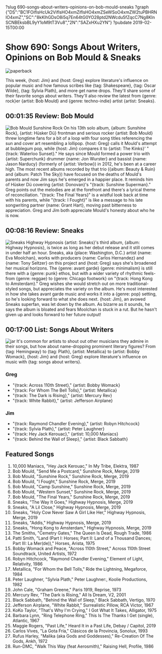 ?slug 690-songs-about-writers-opinions-on-bob-mould-sneaks
?graph {"DS":"BC1FOiflsHcUk2ViflsHO4xmZiflsHO4xmZSeWSoO4xmZW2tuPBHRNIO4xmZ","SC":"8kKlhGDsO8i5q7En64tG0YO28ptd2NWcdu5fZqcC7Ng8KlnSCNBEksbBL9yY1oM9tT3Vu8","2N":"SAZxHXu2YN"}
?pubdate 2019-02-15T00:00
# Show 690: Songs About Writers, Opinions on Bob Mould & Sneaks

![paperback](https://static.soundopinions.org/images/2019/paperback.jpg)

This week, {host: Jim} and {host: Greg} explore literature's influence on popular music and how famous scribes like {tag: Shakespeare}, {tag: Oscar Wilde}, {tag: Sylvia Plath}, and more get name drops. They'll share some of their favorite songs about writers. They'll also review the latest from {genre: rock}er {artist: Bob Mould} and {genre: techno-indie} artist {artist: Sneaks}.


## 00:01:35 Review: Bob Mould
![Bob Mould Sunshine Rock](https://static.soundopinions.org/assets/690/2N0.jpg)
On his 13th solo album, {album: Sunshine Rock}, {artist: Hüsker Dü} frontman and serious rocker {artist: Bob Mould} threw longtime fans for a bit of a loop with four song titles referencing the sun and cover art resembling a lollipop. {host: Greg} calls it Mould's attempt at bubblegum pop, while {host: Jim} compares it to {artist: The Kinks}' "{track: Waterloo Sunset}." He says since Mould formed a power trio with {artist: Superchunk} drummer {name: Jon Wurster} and bassist {name: Jason Narducy} (formerly of {artist: Verbow}) in 2012, he's been at a career high. The most recent albums recorded by that trio ({album: Beauty & Ruin} and {album: Patch The Sky}) have focused on the deaths of Mould's parents and now Jim says he's emerged in a happier place. It reminds him of Hüsker Dü covering {artist: Donovan}'s "{track: Sunshine Superman}." Greg points out the melodies are at the forefront and there's a lyrical theme of reconciliation. "{track: The Final Years}" is a wistful look back at time with his parents, while "{track: I Fought}" is like a message to his late songwriting partner {name: Grant Hart}, moving past bitterness to appreciation. Greg and Jim both appreciate Mould's honesty about who he is now.

## 00:08:16 Review: Sneaks
![Sneaks Highway Hypnosis](https://static.soundopinions.org/assets/690/DS0.jpg)
{artist: Sneaks}'s third album, {album: Highway Hypnosis}, is twice as long as her debut release and it still comes in under half an hour. Sneaks, aka {place: Washington, D.C.} artist {name: Eva Moolchan}, works with producers {name: Carlos Hernandez} and {name: Tony Seltzer} on this project and {host: Greg} says she's broadened her musical horizons. The {genre: avant garde} {genre: minimalism} is still there with a {genre: punk} ethos, but with a wider variety of rhythmic feels- from {genre: reggae} to {genre: Chicago footwork} on "{track: Hong Kong to Amsterdam}." Greg wishes she would stretch out on more traditional-styled songs, but appreciates the variety on the album. He's most interested in how she takes avant garde music and works it into a {genre: pop} setting, so he's looking forward to what she does next. {host: Jim}, an avowed Sneaks superfan, was let down by the album. As bizarre as it sounds, he says the album is bloated and fears Moolchan is stuck in a rut. But he hasn't given up and looks forward to her future output! 


## 00:17:00 List: Songs About Writers
![jar](https://static.soundopinions.org/assets/690/SC0.jpg)
It's common for artists to shout out other musicians they admire in their songs, but how about name-dropping prominent literary figures? From {tag: Hemingway} to {tag: Plath}, {artist: Metallica} to {artist: Bobby Womack}, {host: Jim} and {host: Greg} explore literature's influence on music with {tag: songs about writers}.

### Greg
- "{track: Across 110th Street}," {artist: Bobby Womack}    
- "{track: For Whom The Bell Tolls}," {artist: Metallica}  
- "{track: The Dark is Rising}," {artist: Mercury Rev}   
- "{track: White Rabbit}," {artist: Jefferson Airplane}   

### Jim
- "{track: Raymond Chandler Evening}," {artist: Robyn Hitchcock}
- "{track: Sylvia Plath}," {artist: Peter Laughner}
- "{track: Hey Jack Kerouac}," {artist: 10,000 Maniacs}
- "{track: Behind the Wall of Sleep}," {artist: Black Sabbath}



## Featured Songs
1. 10,000 Maniacs, "Hey Jack Kerouac," In My Tribe, Elektra, 1987
1. Bob Mould, "Send Me a Postcard," Sunshine Rock, Merge, 2019
1. Bob Mould, "Sunshine Rock," Sunshine Rock, Merge, 2019
1. Bob Mould, "I Fought," Sunshine Rock, Merge, 2019
1. Bob Mould, "Camp Sunshine," Sunshine Rock, Merge, 2019
1. Bob Mould, "Western Sunset," Sunshine Rock, Merge, 2019
1. Bob Mould, "The Final Years," Sunshine Rock, Merge, 2019
1. Sneaks, "The Way It Goes," Highway Hypnosis, Merge, 2019
1. Sneaks, "A Lil Close," Highway Hypnosis, Merge, 2019
1. Sneaks, "Holy Cow Never Saw A Girl Like Her," Highway Hypnosis, Merge, 2019
1. Sneaks, "Addis," Highway Hypnosis, Merge, 2019
1. Sneaks, "Hong Kong to Amsterdam," Highway Hypnosis, Merge, 2019
1. The Smiths, "Cemetry Gates," The Queen Is Dead, Rough Trade, 1986
1. Patti Smith, "Land (Part I: Horses; Part II: Land of a Thousand Dances; Part III: La Mer(de))," Horses, Arista, 1975
1. Bobby Womack and Peace, "Across 110th Street," Across 110th Street Soundtrack, United Artists, 1972
1. Robyn Hitchcock, "Raymond Chandler Evening," Element of Light, Relativity, 1986
1. Metallica, "For Whom the Bell Tolls," Ride the Lightning, Megaforce, 1984
1. Peter Laughner, "Sylvia Plath," Peter Laughner:, Koolie Productions, 1982
1. John Cale, "Graham Greene," Paris 1919, Reprise, 1973
1. Mercury Rev, "The Dark is Rising," All Is Dream, V2, 2001
1. Black Sabbath, "Behind the Wall of Sleep," Black Sabbath, Vertigo, 1970
1. Jefferson Airplane, "White Rabbit," Surrealistic Pillow, RCA Victor, 1967
1. KoKo Taylor, "That's Why I'm Crying," I Got What It Takes, Alligator, 1975
1. Barbara Lynn, "Ring Telephone Ring," This Is The Thanks I Get (single), Atlantic, 1967
1. Maggie Rogers, "Past Life," Heard It in a Past Life, Debay / Capitol, 2019
1. Carlos Vives, "La Gota Fría," Clásicos de la Provincia, Sonolux, 1993
1. Rufus Harley, "Malika (aka Gods and Goddesses)," Re-Creation Of The Gods, Ankh, 1972
1. Run-DMC, "Walk This Way (feat Aerosmith)," Raising Hell, Profile, 1986
